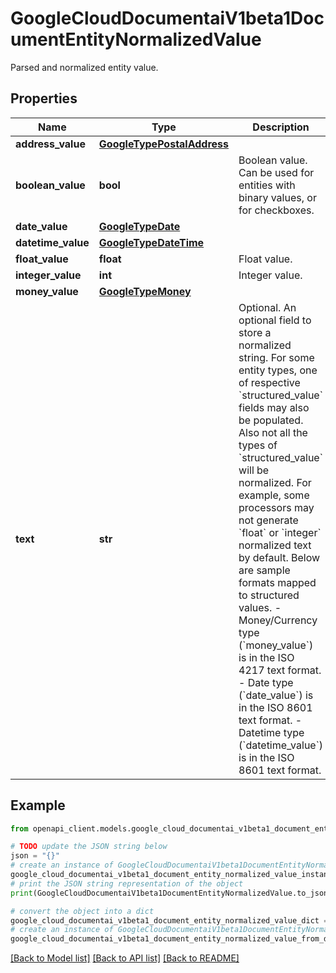 # GoogleCloudDocumentaiV1beta1DocumentEntityNormalizedValue

Parsed and normalized entity value.

## Properties

Name | Type | Description | Notes
------------ | ------------- | ------------- | -------------
**address_value** | [**GoogleTypePostalAddress**](GoogleTypePostalAddress.md) |  | [optional] 
**boolean_value** | **bool** | Boolean value. Can be used for entities with binary values, or for checkboxes. | [optional] 
**date_value** | [**GoogleTypeDate**](GoogleTypeDate.md) |  | [optional] 
**datetime_value** | [**GoogleTypeDateTime**](GoogleTypeDateTime.md) |  | [optional] 
**float_value** | **float** | Float value. | [optional] 
**integer_value** | **int** | Integer value. | [optional] 
**money_value** | [**GoogleTypeMoney**](GoogleTypeMoney.md) |  | [optional] 
**text** | **str** | Optional. An optional field to store a normalized string. For some entity types, one of respective &#x60;structured_value&#x60; fields may also be populated. Also not all the types of &#x60;structured_value&#x60; will be normalized. For example, some processors may not generate &#x60;float&#x60; or &#x60;integer&#x60; normalized text by default. Below are sample formats mapped to structured values. - Money/Currency type (&#x60;money_value&#x60;) is in the ISO 4217 text format. - Date type (&#x60;date_value&#x60;) is in the ISO 8601 text format. - Datetime type (&#x60;datetime_value&#x60;) is in the ISO 8601 text format. | [optional] 

## Example

```python
from openapi_client.models.google_cloud_documentai_v1beta1_document_entity_normalized_value import GoogleCloudDocumentaiV1beta1DocumentEntityNormalizedValue

# TODO update the JSON string below
json = "{}"
# create an instance of GoogleCloudDocumentaiV1beta1DocumentEntityNormalizedValue from a JSON string
google_cloud_documentai_v1beta1_document_entity_normalized_value_instance = GoogleCloudDocumentaiV1beta1DocumentEntityNormalizedValue.from_json(json)
# print the JSON string representation of the object
print(GoogleCloudDocumentaiV1beta1DocumentEntityNormalizedValue.to_json())

# convert the object into a dict
google_cloud_documentai_v1beta1_document_entity_normalized_value_dict = google_cloud_documentai_v1beta1_document_entity_normalized_value_instance.to_dict()
# create an instance of GoogleCloudDocumentaiV1beta1DocumentEntityNormalizedValue from a dict
google_cloud_documentai_v1beta1_document_entity_normalized_value_from_dict = GoogleCloudDocumentaiV1beta1DocumentEntityNormalizedValue.from_dict(google_cloud_documentai_v1beta1_document_entity_normalized_value_dict)
```
[[Back to Model list]](../README.md#documentation-for-models) [[Back to API list]](../README.md#documentation-for-api-endpoints) [[Back to README]](../README.md)


